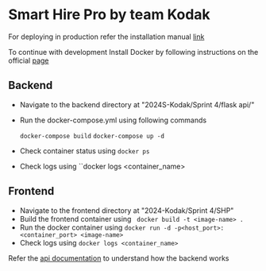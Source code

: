 # Smart Hire Pro by team Kodak

For deploying in production refer the installation manual [link](https://github.com/htmw/2024S-Kodak/blob/main/documents/Deployment%20Manual%20for%20SmartHirePro.pdf)

To continue with development Install Docker by following instructions on the official [page](https://docs.docker.com/engine/install/)

## Backend
- Navigate to the backend directory at "2024S-Kodak/Sprint 4/flask api/"
- Run the docker-compose.yml using following commands
  
  ``` docker-compose build ```
  ``` docker-compose up -d ```
- Check container status using ``docker ps``
- Check logs using ``docker logs <container_name>


## Frontend
- Navigate to the frontend directory at "2024-Kodak/Sprint 4/SHP"
- Build the frontend container using `` docker build -t <image-name> .``
- Run the docker container using ``docker run -d -p<host_port>:<container_port> <image-name>``
- Check logs using ``docker logs <container_name>``

Refer the [api documentation](https://github.com/htmw/2024S-Kodak/blob/main/documents/Sprint%204/API%20Documentation.pdf) to understand how the backend works

